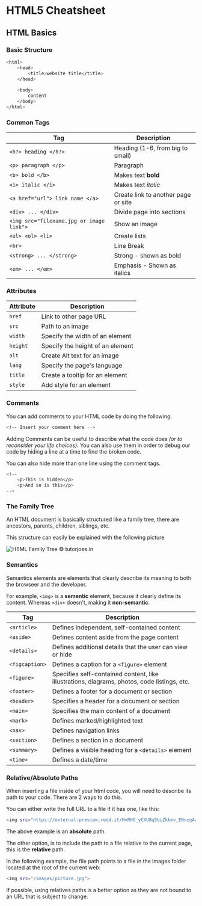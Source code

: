 # HTML5 Cheatsheet

## HTML Basics

### Basic Structure

```zsh
<html>
    <head>
        <title>website title</title>
    </head>
        
    <body>
        content
    </body>
</html>
```

### Common Tags

| Tag | Description |
| --- | --- |
| `<h?> heading </h?>`| Heading (1-6, from big to small) |
| `<p> paragraph </p>` | Paragraph |
| `<b> bold </b>` | Makes text **bold** |
| `<i> italic </i>` | Makes text *italic* |
| `<a href="url"> link name </a>` | Create link to another page or site |
| `<div> ... </div>` | Divide page into sections |
| `<img src="filename.jpg or image link">` | Show an image |
| `<ul> <ol> <li>` | Create lists |
| `<br>` | Line Break |
| `<strong> ... </strong>` | Strong - shown as bold |
| `<em> ... </em>` | Emphasis - Shown as italics |

### Attributes

| Attribute | Description |
| --- | --- |
| `href` | Link to other page URL |
| `src` | Path to an image |
| `width` | Specify the width of an element |
| `height` | Specify the height of an element |
| `alt` | Create Alt text for an image |
| `lang` | Specify the page's language |
| `title` | Create a tooltip for an element |
| `style` | Add style for an element |

### Comments

You can add comments to your HTML code by doing the following:

```zsh
<!-- Insert your comment here -->
```

Adding Comments can be useful to describe what the code does *(or to reconsider your life choices)*.
You can also use them in order to debug our code by hiding a line at a time to find the broken code.

You can also hide more than one line using the comment tags.

```zsh
<!-- 
    <p>This is hidden</p>
    <p>And so is this</p>
-->
```

### The Family Tree

An HTML document is basically structured like a family tree, there are ancestors, parents, children, siblings, etc.

This structure can easily be explained with the following picture

![HTML Family Tree](https://www.tutorjoes.in/js_program/family_tree.jpg)
&copy; tutorjoes.in

### Semantics

Semantics elements are elements that clearly describe its meaning to both the browseer and the developer.

For example, `<img>` is a **sementic** element, because it clearly define its content.
Whereas `<div>` doesn't, making it **non-semantic**.

| Tag         | Description |
|------------|------------|
| `<article>`  | Defines independent, self-contained content |
| `<aside>`    | Defines content aside from the page content |
| `<details>`  | Defines additional details that the user can view or hide |
| `<figcaption>` | Defines a caption for a `<figure>` element |
| `<figure>`   | Specifies self-contained content, like illustrations, diagrams, photos, code listings, etc. |
| `<footer>`   | Defines a footer for a document or section |
| `<header>`   | Specifies a header for a document or section |
| `<main>`     | Specifies the main content of a document |
| `<mark>`     | Defines marked/highlighted text |
| `<nav>`      | Defines navigation links |
| `<section>`  | Defines a section in a document |
| `<summary>`  | Defines a visible heading for a `<details>` element |
| `<time>`     | Defines a date/time |

### Relative/Absolute Paths

When inserting a file inside of your html code, you will need to describe its path to your code. There are 2 ways to do this.

You can either write the full URL to a file if it has one, like this:

```zsh
<img src="https://external-preview.redd.it/HvRHG_yCXU8q5biZkkmv_ENnzgAaI-SH5NDYasF2yYo.png?width=640&crop=smart&format=pjpg&auto=webp&s=c0c7ced8f7f7cc400a66ce967baf2a9068ccb1bc">
```

The above example is an **absolute** path.

The other option, is to include the path to a file relative to the current page, this is the **relative** path.

In the following example, the file path points to a file in the images folder located at the root of the current web:

```zsh
<img src="/images/picture.jpg">
```

If possible, using relatives paths is a better option as they are not bound to an URL that is subject to change.
